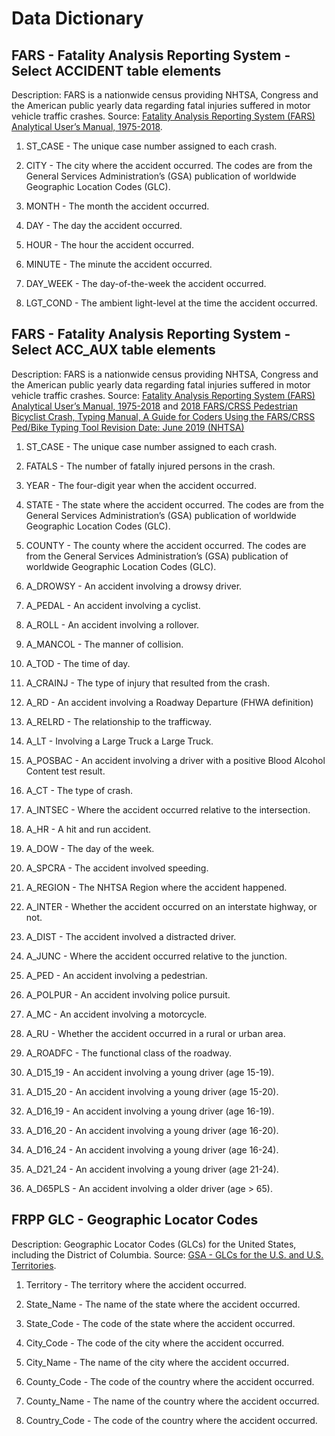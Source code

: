 # Data Dictionary

## FARS - Fatality Analysis Reporting System - Select ACCIDENT table elements
Description: FARS is a nationwide census providing NHTSA, Congress and the American public yearly data regarding fatal injuries suffered in motor vehicle traffic crashes. Source: [Fatality Analysis Reporting System (FARS)  Analytical User’s Manual, 1975-2018](https://crashstats.nhtsa.dot.gov/Api/Public/ViewPublication/812827). 

1. ST_CASE - The unique case number assigned to each crash.

1. CITY - The city where the accident occurred. The codes are from the General Services Administration’s (GSA) publication of worldwide Geographic Location Codes (GLC).

1. MONTH - The month the accident occurred.

1. DAY - The day the accident occurred.

1. HOUR - The hour the accident occurred.

1. MINUTE - The minute the accident occurred.

1. DAY_WEEK - The day-of-the-week the accident occurred.

1. LGT_COND - The ambient light-level at the time the accident occurred.

## FARS - Fatality Analysis Reporting System - Select ACC_AUX table elements

Description: FARS is a nationwide census providing NHTSA, Congress and the American public yearly data regarding fatal injuries suffered in motor vehicle traffic crashes. Source: [Fatality Analysis Reporting System (FARS)  Analytical User’s Manual, 1975-2018](https://crashstats.nhtsa.dot.gov/Api/Public/ViewPublication/812827) and [2018 FARS/CRSS Pedestrian Bicyclist Crash, Typing Manual, A Guide for Coders Using the FARS/CRSS Ped/Bike Typing Tool Revision Date: June 2019 (NHTSA)](https://crashstats.nhtsa.dot.gov/Api/Public/ViewPublication/812809)


1. ST_CASE - The unique case number assigned to each crash.

1. FATALS - The number of fatally injured persons in the crash.

1. YEAR - The four-digit year when the accident occurred.

1. STATE - The state where the accident occurred. The codes are from the General Services Administration’s (GSA) publication of worldwide Geographic Location Codes (GLC).

1. COUNTY - The county where the accident occurred. The codes are from the General Services Administration’s (GSA) publication of worldwide Geographic Location Codes (GLC).

1. A_DROWSY - An accident involving a drowsy driver.

1. A_PEDAL - An accident involving a cyclist.

1. A_ROLL - An accident involving a rollover.

1. A_MANCOL - The manner of collision.

1. A_TOD - The time of day.

1. A_CRAINJ - The type of injury that resulted from the crash.

1. A_RD - An accident involving a Roadway Departure (FHWA definition)

1. A_RELRD - The relationship to the trafficway.

1. A_LT - Involving a Large Truck a Large Truck.

1. A_POSBAC - An accident involving a driver with a positive Blood Alcohol Content test result.

1. A_CT - The type of crash.

1. A_INTSEC - Where the accident occurred relative to the intersection.

1. A_HR - A hit and run accident.

1. A_DOW - The day of the week.

1. A_SPCRA - The accident involved speeding.

1. A_REGION - The NHTSA Region where the accident happened.

1. A_INTER - Whether the accident occurred on an interstate highway, or not.

1. A_DIST - The accident involved a distracted driver.

1. A_JUNC - Where the accident occurred relative to the junction.

1. A_PED - An accident involving a pedestrian.

1. A_POLPUR - An accident involving police pursuit.

1. A_MC - An accident involving a motorcycle.

1. A_RU - Whether the accident occurred in a rural or urban area.

1. A_ROADFC - The functional class of the roadway.

1. A_D15_19 - An accident involving a young driver (age 15-19).

1. A_D15_20 - An accident involving a young driver (age 15-20).

1. A_D16_19 - An accident involving a young driver (age 16-19).

1. A_D16_20 - An accident involving a young driver (age 16-20).

1. A_D16_24 - An accident involving a young driver (age 16-24).

1. A_D21_24 - An accident involving a young driver (age 21-24).

1. A_D65PLS - An accident involving a older driver (age > 65).

## FRPP GLC - Geographic Locator Codes

Description: Geographic Locator Codes (GLCs) for the United States, including the District of Columbia. Source: [GSA - GLCs for the U.S. and U.S. Territories](https://www.gsa.gov/reference/geographic-locator-codes/glcs-for-the-us-and-us-territories).

1. Territory - The territory where the accident occurred.

1. State_Name  - The name of the state where the accident occurred.

1. State_Code  - The code of the state where the accident occurred.

1. City_Code  - The code of the city where the accident occurred.

1. City_Name  - The name of the city where the accident occurred.

1. County_Code  - The code of the country where the accident occurred.

1. County_Name  - The name of the country where the accident occurred.

1. Country_Code  - The code of the country where the accident occurred.
